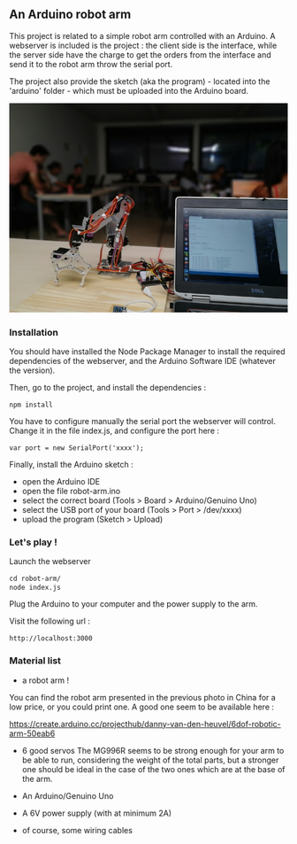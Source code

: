 ## An Arduino robot arm

This project is related to a simple robot arm controlled with an Arduino.
A webserver is included is the project : the client side is the interface,
while the server side have the charge to get the orders from the interface
and send it to the robot arm throw the serial port.

The project also provide the sketch (aka the program) - located into the
'arduino' folder - which must be uploaded into the Arduino board.

![An Arduino robot arm](/IMG_20180820_143853.resized.jpg)

### Installation

You should have installed the Node Package Manager to install the required
dependencies of the webserver, and the Arduino Software IDE (whatever the
version).

Then, go to the project, and install the dependencies :
```
npm install
```

You have to configure manually the serial port the webserver will control.
Change it in the file index.js, and configure the port here :
```
var port = new SerialPort('xxxx');
```

Finally, install the Arduino sketch :
 - open the Arduino IDE
 - open the file robot-arm.ino
 - select the correct board (Tools > Board > Arduino/Genuino Uno)
 - select the USB port of your board (Tools > Port > /dev/xxxx)
 - upload the program (Sketch > Upload)


### Let's play !

Launch the webserver
```
cd robot-arm/
node index.js
```
Plug the Arduino to your computer and the power supply to the arm.

Visit the following url :
```
http://localhost:3000
```


### Material list

 - a robot arm !

You can find the robot arm presented in the  previous photo in China for
a low price, or you could print one. A good one seem to be available here :

https://create.arduino.cc/projecthub/danny-van-den-heuvel/6dof-robotic-arm-50eab6

 - 6 good servos
The MG996R seems to be strong enough for your arm to be able to run, 
considering the weight of the total parts, but a stronger one should be ideal
in the case of the two ones which are at the base of the arm.

 - An Arduino/Genuino Uno
 - A 6V power supply (with at minimum 2A)
 - of course, some wiring cables
